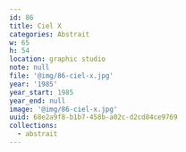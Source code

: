 ```yaml
---
id: 86
title: Ciel X
categories: Abstrait
w: 65
h: 54
location: graphic studio
note: null
file: '@img/86-ciel-x.jpg'
year: '1985'
year_start: 1985
year_end: null
image: '@img/86-ciel-x.jpg'
uuid: 68e2a9f8-b1b7-458b-a02c-d2cd84ce9769
collections:
  - abstrait
---
```


